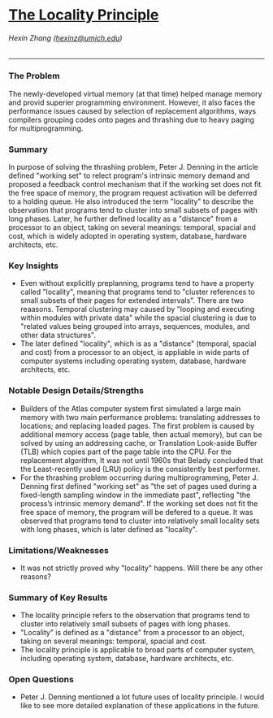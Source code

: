 # [The Locality Principle](http://denninginstitute.com/pjd/PUBS/CACMcols/cacmJul05.pdf)
###### Hexin Zhang (hexinz@umich.edu)

---

### The Problem
<!-- [A single problem] -->
The newly-developed virtual memory (at that time) helped manage memory and provid superier programming environment. However, it also faces the performance issues caused by selection of replacement algorithms, ways compilers grouping codes onto pages and thrashing due to heavy paging for multiprogramming. 

### Summary 
<!-- [Up to 3 sentences] -->

In purpose of solving the thrashing problem, Peter J. Denning in the article defined "working set" to relect program's intrinsic memory demand and proposed a feedback control mechanism that if the working set does not fit the free space of memory, the program request activation will be deferred to a holding queue. He also introduced the term "locality" to describe the observation that programs tend to cluster into small subsets of pages with long phases. Later, he further defined locality as a "distance" from a processor to an object, taking on several meanings: temporal, spacial and cost, which is widely adopted in operating system, database, hardware architects, etc. 

### Key Insights 
<!-- [Up to 2 insights] -->
- Even without explicitly preplanning, programs tend to have a property called "locality", meaning that programs tend to "cluster references to small subsets of their pages for extended intervals". There are two reaasons. Temporal clustering may caused by "looping and executing within modules with private data" while the spacial clustering is due to "related values being grouped into arrays, sequences, modules, and other data structures".
- The later defined "locality", which is as a "distance" (temporal, spacial and cost) from a processor to an object, is appliable in wide parts of computer systems including operating system, database, hardware architects, etc. 

### Notable Design Details/Strengths 
<!-- [Up to 2 details/strengths] -->

- Builders of the Atlas computer system first simulated a large main memory with two main performance problems: translating addresses to locations; and replacing loaded pages. The first problem is caused by additional memory access (page table, then actual memory), but can be solved by using an addressing cache, or Translation Look-aside Buffer (TLB) which copies part of the page table into the CPU. For the replacement algorithm, It was not until 1960s that Belady concluded that the Least-recently used (LRU) policy is the consistently best performer.
- For the thrashing problem occurring during multiprogramming, Peter J. Denning first defined "working set" as "the set of pages used during a fixed-length sampling window in the immediate past", reflecting "the process’s intrinsic memory demand". If the working set does not fit the free space of memory, the program will be defered to a queue. It was observed that programs tend to cluster into relatively small locality sets with long phases, which is later defined as "locality".

### Limitations/Weaknesses 
<!-- [up to 2 weaknesses] -->
- It was not strictly proved why "locality" happens. Will there be any other reasons?

### Summary of Key Results 
<!-- [Up to 3 results] -->
- The locality principle refers to the observation that programs tend to cluster into relatively small subsets of pages with long phases.
- "Locality" is defined as a "distance" from a processor to an object, taking on several meanings: temporal, spacial and cost.
- The locality principle is applicable to broad parts of computer system, including operating system, database, hardware architects, etc. 

### Open Questions 
<!-- [Where to go from here?] -->
- Peter J. Denning mentioned a lot future uses of locality principle. I would like to see more detailed explanation of these applications in the future.


